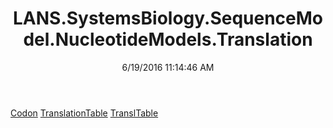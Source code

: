 ﻿---
title: LANS.SystemsBiology.SequenceModel.NucleotideModels.Translation
date: 6/19/2016 11:14:46 AM
---

[Codon](T-LANS.SystemsBiology.SequenceModel.NucleotideModels.Translation.Codon.html)
[TranslationTable](T-LANS.SystemsBiology.SequenceModel.NucleotideModels.Translation.TranslationTable.html)
[TranslTable](T-LANS.SystemsBiology.SequenceModel.NucleotideModels.Translation.TranslTable.html)
